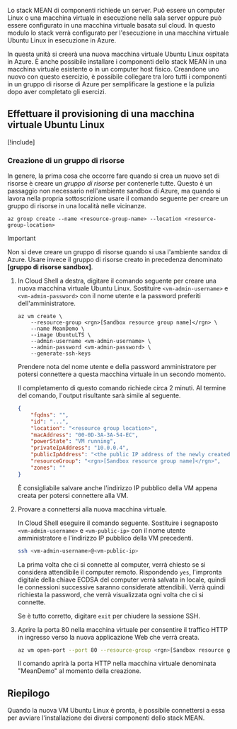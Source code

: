 Lo stack MEAN di componenti richiede un server. Può essere un computer Linux o una macchina virtuale in esecuzione nella sala server oppure può essere configurato in una macchina virtuale basata sul cloud. In questo modulo lo stack verrà configurato per l'esecuzione in una macchina virtuale Ubuntu Linux in esecuzione in Azure.

In questa unità si creerà una nuova macchina virtuale Ubuntu Linux ospitata in Azure. È anche possibile installare i componenti dello stack MEAN in una macchina virtuale esistente o in un computer host fisico. Creandone uno nuovo con questo esercizio, è possibile collegare tra loro tutti i componenti in un gruppo di risorse di Azure per semplificare la gestione e la pulizia dopo aver completato gli esercizi.

## <a name="provision-an-ubuntu-linux-vm"></a>Effettuare il provisioning di una macchina virtuale Ubuntu Linux

[!include[](../../../includes/azure-sandbox-activate.md)]

### <a name="creating-a-resource-group"></a>Creazione di un gruppo di risorse

In genere, la prima cosa che occorre fare quando si crea un nuovo set di risorse è creare un _gruppo di risorse_ per contenerle tutte. Questo è un passaggio non necessario nell'ambiente sandbox di Azure, ma quando si lavora nella propria sottoscrizione usare il comando seguente per creare un gruppo di risorse in una località nelle vicinanze.

```azurecli
az group create --name <resource-group-name> --location <resource-group-location>
```

> [!IMPORTANT]
> Non si deve creare un gruppo di risorse quando si usa l'ambiente sandox di Azure. Usare invece il gruppo di risorse creato in precedenza denominato **<rgn>[gruppo di risorse sandbox]</rgn>**.

1. In Cloud Shell a destra, digitare il comando seguente per creare una nuova macchina virtuale Ubuntu Linux. Sostituire `<vm-admin-username>` e `<vm-admin-password>` con il nome utente e la password preferiti dell'amministratore.

    ```azurecli
    az vm create \
        --resource-group <rgn>[Sandbox resource group name]</rgn> \
        --name MeanDemo \
        --image UbuntuLTS \
        --admin-username <vm-admin-username> \
        --admin-password <vm-admin-password> \
        --generate-ssh-keys
    ```

    Prendere nota del nome utente e della password amministratore per potersi connettere a questa macchina virtuale in un secondo momento.

    Il completamento di questo comando richiede circa 2 minuti. Al termine del comando, l'output risultante sarà simile al seguente.

    ```json
    {
        "fqdns": "",
        "id": "...",
        "location": "<resource group location>",
        "macAddress": "00-0D-3A-3A-54-EC",
        "powerState": "VM running",
        "privateIpAddress": "10.0.0.4",
        "publicIpAddress": "<the public IP address of the newly created machine>",
        "resourceGroup": "<rgn>[Sandbox resource group name]</rgn>",
        "zones": ""
    }
    ```

    È consigliabile salvare anche l'indirizzo IP pubblico della VM appena creata per potersi connettere alla VM.

1. Provare a connettersi alla nuova macchina virtuale.

    In Cloud Shell eseguire il comando seguente. Sostituire i segnaposto `<vm-admin-username>` e `<vm-public-ip>` con il nome utente amministratore e l'indirizzo IP pubblico della VM precedenti.

    ```bash
    ssh <vm-admin-username>@<vm-public-ip>
    ```

    La prima volta che ci si connette al computer, verrà chiesto se si considera attendibile il computer remoto. Rispondendo `yes`, l'impronta digitale della chiave ECDSA del computer verrà salvata in locale, quindi le connessioni successive saranno considerate attendibili. Verrà quindi richiesta la password, che verrà visualizzata ogni volta che ci si connette.

    Se è tutto corretto, digitare `exit` per chiudere la sessione SSH.

1. Aprire la porta 80 nella macchina virtuale per consentire il traffico HTTP in ingresso verso la nuova applicazione Web che verrà creata.

    ``` bash
    az vm open-port --port 80 --resource-group <rgn>[Sandbox resource group name]</rgn> --name MeanDemo
    ```

    Il comando aprirà la porta HTTP nella macchina virtuale denominata "MeanDemo" al momento della creazione.

## <a name="summary"></a>Riepilogo

Quando la nuova VM Ubuntu Linux è pronta, è possibile connettersi a essa per avviare l'installazione dei diversi componenti dello stack MEAN.